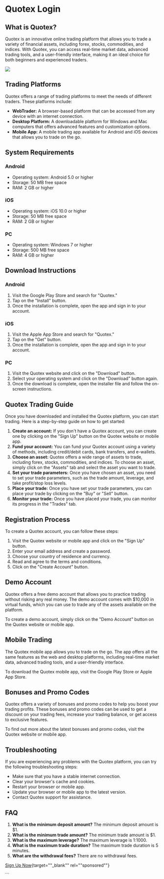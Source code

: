 # Quotex Login

## What is Quotex?

Quotex is an innovative online trading platform that allows you to trade
a variety of financial assets, including forex, stocks, commodities, and
indices. With Quotex, you can access real-time market data, advanced
trading tools, and a user-friendly interface, making it an ideal choice
for both beginners and experienced traders.

[![](https://static.quotex.io/files/12_en/300_250.jpg)](https://traff.sbs/brokerqxlid)

## Trading Platforms

Quotex offers a range of trading platforms to meet the needs of
different traders. These platforms include:

-   **WebTrader:** A browser-based platform that can be accessed from
    any device with an internet connection.
-   **Desktop Platform:** A downloadable platform for Windows and Mac
    computers that offers advanced features and customization options.
-   **Mobile App:** A mobile trading app available for Android and iOS
    devices that allows you to trade on the go.

## System Requirements

### Android

-   Operating system: Android 5.0 or higher
-   Storage: 50 MB free space
-   RAM: 2 GB or higher

### iOS

-   Operating system: iOS 10.0 or higher
-   Storage: 50 MB free space
-   RAM: 2 GB or higher

### PC

-   Operating system: Windows 7 or higher
-   Storage: 500 MB free space
-   RAM: 4 GB or higher

## Download Instructions

### Android

1.  Visit the Google Play Store and search for "Quotex."
2.  Tap on the "Install" button.
3.  Once the installation is complete, open the app and sign in to your
    account.

### iOS

1.  Visit the Apple App Store and search for "Quotex."
2.  Tap on the "Get" button.
3.  Once the installation is complete, open the app and sign in to your
    account.

### PC

1.  Visit the Quotex website and click on the "Download" button.
2.  Select your operating system and click on the "Download"
    button again.
3.  Once the download is complete, open the installer file and follow
    the on-screen instructions.

## Quotex Trading Guide

Once you have downloaded and installed the Quotex platform, you can
start trading. Here is a step-by-step guide on how to get started:

1.  **Create an account:** If you don\'t have a Quotex account, you can
    create one by clicking on the "Sign Up" button on the Quotex
    website or mobile app.
2.  **Fund your account:** You can fund your Quotex account using a
    variety of methods, including credit/debit cards, bank transfers,
    and e-wallets.
3.  **Choose an asset:** Quotex offers a wide range of assets to trade,
    including forex, stocks, commodities, and indices. To choose an
    asset, simply click on the "Assets" tab and select the asset
    you want to trade.
4.  **Set your trade parameters:** Once you have chosen an asset, you
    need to set your trade parameters, such as the trade amount,
    leverage, and take profit/stop loss levels.
5.  **Place your trade:** Once you have set your trade parameters, you
    can place your trade by clicking on the "Buy" or "Sell"
    button.
6.  **Monitor your trade:** Once you have placed your trade, you can
    monitor its progress in the "Trades" tab.

## Registration Process

To create a Quotex account, you can follow these steps:

1.  Visit the Quotex website or mobile app and click on the "Sign
    Up" button.
2.  Enter your email address and create a password.
3.  Choose your country of residence and currency.
4.  Read and agree to the terms and conditions.
5.  Click on the "Create Account" button.

## Demo Account

Quotex offers a free demo account that allows you to practice trading
without risking any real money. The demo account comes with \$10,000 in
virtual funds, which you can use to trade any of the assets available on
the platform.

To create a demo account, simply click on the "Demo Account"
button on the Quotex website or mobile app.

## Mobile Trading

The Quotex mobile app allows you to trade on the go. The app offers all
the same features as the web and desktop platforms, including real-time
market data, advanced trading tools, and a user-friendly interface.

To download the Quotex mobile app, visit the Google Play Store or Apple
App Store.

## Bonuses and Promo Codes

Quotex offers a variety of bonuses and promo codes to help you boost
your trading profits. These bonuses and promo codes can be used to get a
discount on your trading fees, increase your trading balance, or get
access to exclusive features.

To find out more about the latest bonuses and promo codes, visit the
Quotex website or mobile app.

## Troubleshooting

If you are experiencing any problems with the Quotex platform, you can
try the following troubleshooting steps:

-   Make sure that you have a stable internet connection.
-   Clear your browser\'s cache and cookies.
-   Restart your browser or mobile app.
-   Update your browser or mobile app to the latest version.
-   Contact Quotex support for assistance.

## FAQ

1.  **What is the minimum deposit amount?** The minimum deposit amount
    is \$1.
2.  **What is the minimum trade amount?** The minimum trade amount is
    \$1.
3.  **What is the maximum leverage?** The maximum leverage is 1:1000.
4.  **What is the maximum trade duration?** The maximum trade duration
    is 5 minutes.
5.  **What are the withdrawal fees?** There are no withdrawal fees.

[Sign Up
Now](\%22https://traff.sbs/brokerqxsignup\%22){target=""_blank""
rel=""sponsored""}

\`\`\`

